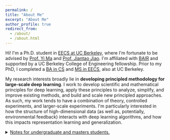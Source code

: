 ```yaml
---
permalink: /
title: "About Me"
excerpt: "About Me"
author_profile: true
redirect_from: 
  - /about/
  - /about.html
---
```


Hi! I'm a Ph.D. student in [EECS at UC Berkeley](https://www.eecs.berkeley.edu), where I'm fortunate to be advised by [Prof. Yi Ma](https://people.eecs.berkeley.edu/~yima/) and [Prof. Jiantao Jiao](https://people.eecs.berkeley.edu/~jiantao/). I'm affiliated with [BAIR](https://bair.berkeley.edu/) and supported by a UC Berkeley College of Engineering fellowship. Prior to my PhD, I completed a [BA in CS](https://www.eecs.berkeley.edu) and [MS in EECS](https://eecs.berkeley.edu/academics/graduate/industry-programs/5yrms), also at UC Berkeley.

My research interests broadly lie in <b>developing principled methodology for large-scale deep learning</b>. I work to develop scientific and mathematical principles for deep learning, apply these principles to analyze, simplify, and improve existing methods, and build and scale new principled approaches. As such, my work tends to have a combination of theory, controlled experiments, and larger-scale experiments. I'm particularly interested in how the structure of high-dimensional data (as well as, potentially, environmental feedback) interacts with deep learning algorithms, and how this impacts representation learning and generalization.


<details>
    <summary><u>Notes for undergraduate and masters students.</u></summary>
    <br/>

    <i>Note 1:</i> I'm happy to chat about my research or general advising. Please send me an email and we can work out a time. Please include "[Advising Inquiry]" in your email title.
    <br/>
    <br/>

    <i>Note 2:</i> If you are interested in research collaboration, please send me an email with your background and specific interests (the more detailed, the better). Please mention what you would like to work on. Please include "[Research Collaboration Inquiry]" in your email title. The recommended time investment is at least 15 hours per week. Self-sufficiency is highly valued. To ensure a more fruitful collaboration, you should be able to read and understand deep learning papers, be comfortable with high-level linear algebra and probability, and be acquainted with either PyTorch or Jax. Thank you for your understanding.
    <br/>
    <br/>

    <i>PS:</i> I try my best to reply to every serious inquiry about an advising chat or potential research collaboration. If you don't see a reply after, say, a week, feel free to bump the email thread. In return, if you're writing to ask to work with me, I ask that you really think about whether you are interested in the work and are willing to spend the time on it.
</details>
<br/>

<!-- Recent Updates
=====
- (February 2025) Our papers [Simplifying DINO by Coding Rate Regularization](https://arxiv.org/abs/2502.10385), [Active-Dormant Attention Heads: Mechanistically Demystifying Extreme-Token Phenomena in LLMs](https://arxiv.org/abs/2410.13835), and <u>Attention-Only Transformers via Unrolled Subspace Denoising</u> were accepted to CPAL 2025 (non-archival track).
- (January 2025) Our paper [Token Statistics Transformer: Linear-Time Attention via Variational Rate Reduction](https://arxiv.org/abs/2412.17810) was accepted (spotlight) to [ICLR 2025](https://iclr.cc/).
- (September 2024) Our paper [Active-Dormant Attention Heads: Mechanistically Demystifying Extreme-Token Phenomena in LLMs](https://arxiv.org/abs/2410.13835) was accepted (oral) to [NeurIPS 2024 M3L Workshop](https://sites.google.com/view/m3l-2024/).
- (September 2024) Our paper [Scaling White-Box Transformers for Vision](https://arxiv.org/abs/2405.20299) was accepted to [NeurIPS 2024](https://neurips.cc/).
- (May 2024) Started a summer research scientist internship at [NexusFlow](https://nexusflow.ai/).
- (May 2024) Our new comprehensive paper [White-Box Transformers via Sparse Rate Reduction: Compression is all There Is?](https://arxiv.org/abs/2311.13110), reviewing our "White-Box Transformers" line of work: deriving efficient, interpretable, and performant transformer-like architectures from first-principles information theory and signal processing, was accepted to [JMLR](https://jmlr.org/).
- (May 2024) Our paper [A Global Geometric Analysis of Maximal Coding Rate Reduction](https://arxiv.org/abs/2406.01909) was accepted to [ICML 2024](https://icml.cc/).
- (January 2024) Our paper [Masked Completion via Structured Diffusion with White-Box Transformers](https://arxiv.org/abs/2404.02446), which develops a connection between iterative denoising in diffusion models and representation learning in transformer-like deep networks, and uses it to construct a performant, efficient, and interpretable transformer-like autoencoder, was accepted to [ICLR 2024](https://iclr.cc/).
- (November 2023) Our papers [Emergence of Segmentation with Minimalistic White-Box Transformers](https://arxiv.org/abs/2308.16271), [Closed-Loop Transcription via Convolutional Sparse Coding](https://arxiv.org/abs/2302.09347), and [Masked Completion via Structured Diffusion with White-Box Transformers](https://arxiv.org/abs/2404.02446) were accepted to [CPAL 2024](https://cpal.cc/).
- (October 2023) Our paper [Emergence of Segmentation with Minimalistic White-Box Transformers](https://arxiv.org/abs/2308.16271) was accepted to [NeurIPS 2023 XAIA Workshop](https://neurips.cc/virtual/2023/workshop/66529).
- (September 2023) Our paper [White-Box Transformers via Sparse Rate Reduction](https://arxiv.org/abs/2306.01129), proposing an interpretable and parameter-efficient transformer-like architecture derived from first-principles, was accepted to [NeurIPS 2023](https://neurips.cc/).
- (August 2023) Started my Ph.D. program in EECS at UC Berkeley! -->
